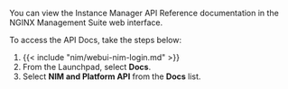 You can view the Instance Manager API Reference documentation in the NGINX Management Suite web interface.

To access the API Docs, take the steps below:

1. {{< include "nim/webui-nim-login.md" >}}
2. From the Launchpad, select **Docs**.
3. Select **NIM and Platform API** from the **Docs** list.

<!-- Do not remove. Keep this code at the bottom of the include -->
<!-- DOCS-991 -->